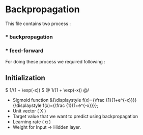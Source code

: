 # Backpropagation
This file contains two process :
### * backpropagation  
### * feed-forward

For doing these process we required following :
## Initialization
$ 1/(1 + \exp(-x)) $
@ 1/(1 + \exp(-x)) @/
* Sigmoid function
&{\displaystyle f(x)={\frac {1}{1+e^{-x}}}} {\displaystyle f(x)={\frac {1}{1+e^{-x}}}};
* Unit vector ( X )
* Target value that we want to predict using backpropagation
* Learning rate ( &alpha; )
* Weight for Input &Rightarrow; Hidden layer.

